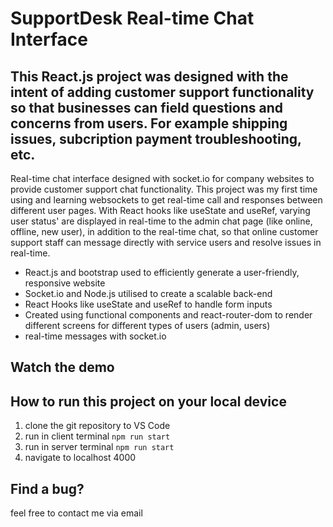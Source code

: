 # SupportDesk Real-time Chat Interface

## This React.js project was designed with the intent of adding customer support functionality so that businesses can field questions and concerns from users. For example shipping issues, subcription payment troubleshooting, etc. 

Real-time chat interface designed with socket.io for company websites to provide customer support chat functionality. This project was my first time using and learning websockets to get real-time call and responses between different user pages. With React hooks like useState and useRef, varying user status' are displayed in real-time to the admin chat page (like online, offline, new user), in addition to the real-time chat, so that online customer support staff can message directly with service users and resolve issues in real-time.

* React.js and bootstrap used to efficiently generate a user-friendly, responsive website
* Socket.io and Node.js utilised to create a scalable back-end
* React Hooks like useState and useRef to handle form inputs
* Created using functional components and react-router-dom to render different screens for different types of users (admin, users)
* real-time messages with socket.io

## Watch the demo


## How to run this project on your local device
1. clone the git repository to VS Code
2. run in client terminal `npm run start`
3. run in server terminal `npm run start`
4. navigate to localhost 4000

## Find a bug? 
feel free to contact me via email
